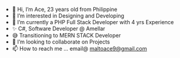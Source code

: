 - 👋 Hi, I’m Ace, 23 years old from Philippine
- 👀 I’m interested in Designing and Developing 
- 🌱 I’m currently a PHP Full Stack Developer with 4 yrs Experience
- ✨ C#, Software Developer @ Amellar
- 😅 Transitioning to MERN STACK Developer
- 💞️ I’m looking to collaborate on Projects 
- 📫 How to reach me ... email@  maltoace9@gmail.com

<!---
axlduke/axlduke is a ✨ special ✨ repository because its `README.md` (this file) appears on your GitHub profile.
You can click the Preview link to take a look at your changes.
--->
